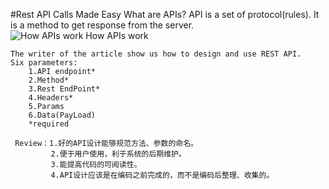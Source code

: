 #Rest API Calls Made Easy
What are APIs?
API is a set of protocol(rules). It is a method to get response from the server.<br>
![How APIs work](https://cdn-images-1.medium.com/max/2000/1*5xCTnv1iKyFSaF8iKU_ltw.png)
How APIs work
```
The writer of the article show us how to design and use REST API.
Six parameters:
    1.API endpoint*
    2.Method*
    3.Rest EndPoint*
    4.Headers*
    5.Params
    6.Data(PayLoad)
    *required
    
 Review：1.好的API设计能够规范方法、参数的命名。
         2.便于用户使用，利于系统的后期维护。
         3.能提高代码的可阅读性。
         4.API设计应该是在编码之前完成的，而不是编码后整理、收集的。   
```



